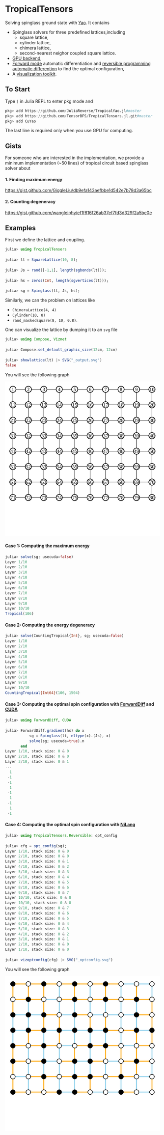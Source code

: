 # TropicalTensors

Solving spinglass ground state with [Yao](https://github.com/QuantumBFS/Yao.jl). It contains

* Spinglass solvers for three predefined lattices,including
    * square lattice,
    * cylinder lattice,
    * chimera lattice,
    * second-nearest neighor coupled square lattice.
* [GPU backend](https://github.com/JuliaGPU/CUDA.jl),
* [Forward mode](https://github.com/JuliaDiff/ForwardDiff.jl) automatic differentiation and [reversible programming automatic differention](https://github.com/GiggleLiu/NiLang.jl) to find the optimal configuration,
* A [visualization toolkit](https://github.com/GiggleLiu/Viznet.jl).

## To Start

Type `]` in Julia REPL to enter pkg mode and
```julia pkg
pkg> add https://github.com/JuliaReverse/TropicalYao.jl#master
pkg> add https://github.com/TensorBFS/TropicalTensors.jl.git#master
pkg> add CuYao
```
The last line is required only when you use GPU for computing.

## Gists
For someone who are interested in the implementation, we provide a minimum implementation (~50 lines) of tropical circuit based spinglass solver about
#### 1. Finding maximum energy
https://gist.github.com/GiggleLiu/db9efa143aefbbe1d542e7b78d3a65bc

#### 2. Counting degeneracy
https://gist.github.com/wangleiphy/ef1f616f26ab37ef7fd3d329f2a5be0e

## Examples
First we define the lattice and coupling.

```julia repl
julia> using TropicalTensors

julia> lt = SquareLattice(10, 8);

julia> Js = rand([-1,1], length(sgbonds(lt)));

julia> hs = zeros(Int, length(sgvertices(lt)));

julia> sg = Spinglass(lt, Js, hs);
```

Similarly, we can the problem on lattices like
* `ChimeraLattice(4, 4)`
* `Cylinder(10, 8)`
* `rand_maskedsquare(8, 10, 0.8)`.

One can visualize the lattice by dumping it to an `svg` file

```julia repl
julia> using Compose, Viznet

julia> Compose.set_default_graphic_size(12cm, 12cm)

julia> showlattice(lt) |> SVG("_output.svg")
false
```

You will see the following graph

![lattice](lattice.svg)

#### Case 1: Computing the maximum energy

```julia repl
julia> solve(sg; usecuda=false)
Layer 1/10
Layer 2/10
Layer 3/10
Layer 4/10
Layer 5/10
Layer 6/10
Layer 7/10
Layer 8/10
Layer 9/10
Layer 10/10
Tropical(106)
```

#### Case 2: Computing the energy degeneracy
```julia repl
julia> solve(CountingTropical{Int}, sg; usecuda=false)
Layer 1/10
Layer 2/10
Layer 3/10
Layer 4/10
Layer 5/10
Layer 6/10
Layer 7/10
Layer 8/10
Layer 9/10
Layer 10/10
CountingTropical{Int64}(106, 1504)
```

#### Case 3: Computing the optimal spin configuration with [ForwardDiff](https://github.com/JuliaDiff/ForwardDiff.jl) and [CUDA](https://github.com/JuliaGPU/CUDA.jl)
```julia repl
julia> using ForwardDiff, CUDA

julia> ForwardDiff.gradient(hs) do x
           sg = Spinglass(lt, eltype(x).(Js), x)
           solve(sg; usecuda=true).n
       end
Layer 1/10, stack size: 0 & 0
Layer 2/10, stack size: 0 & 0
Layer 3/10, stack size: 0 & 1
...
  1
 -1
 -1
  1
 -1
  1
 -1
  1
 -1
```

#### Case 4: Computing the optimal spin configuration with [NiLang](https://github.com/GiggleLiu/NiLang.jl)

```julia repl
julia> using TropicalTensors.Reversible: opt_config

julia> cfg = opt_config(sg);
Layer 1/10, stack size: 0 & 0
Layer 2/10, stack size: 0 & 0
Layer 3/10, stack size: 0 & 1
Layer 4/10, stack size: 0 & 2
Layer 5/10, stack size: 0 & 3
Layer 6/10, stack size: 0 & 4
Layer 7/10, stack size: 0 & 5
Layer 8/10, stack size: 0 & 6
Layer 9/10, stack size: 0 & 7
Layer 10/10, stack size: 0 & 8
Layer 10/10, stack size: 0 & 8
Layer 9/10, stack size: 0 & 7
Layer 8/10, stack size: 0 & 6
Layer 7/10, stack size: 0 & 5
Layer 6/10, stack size: 0 & 4
Layer 5/10, stack size: 0 & 3
Layer 4/10, stack size: 0 & 2
Layer 3/10, stack size: 0 & 1
Layer 2/10, stack size: 0 & 0
Layer 1/10, stack size: 0 & 0

julia> vizoptconfig(cfg) |> SVG("_optconfig.svg")
```

You will see the following graph

![optconfig](optconfig.svg)

